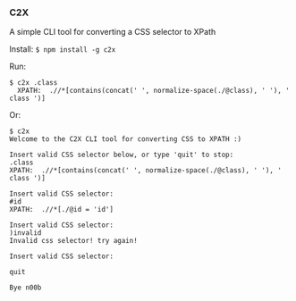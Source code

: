 ### C2X
A simple CLI tool for converting a CSS selector to XPath

Install:
```$ npm install -g c2x ```

Run:

```
$ c2x .class
  XPATH:  .//*[contains(concat(' ', normalize-space(./@class), ' '), ' class ')]
```

Or:

```
$ c2x
Welcome to the C2X CLI tool for converting CSS to XPATH :)

Insert valid CSS selector below, or type 'quit' to stop:
.class
XPATH:  .//*[contains(concat(' ', normalize-space(./@class), ' '), ' class ')]

Insert valid CSS selector:
#id
XPATH:  .//*[./@id = 'id']

Insert valid CSS selector:
)invalid
Invalid css selector! try again!

Insert valid CSS selector:

quit

Bye n00b

```





   


